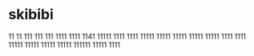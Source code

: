 # skibibi
11
11
111
111
111
1111
1111
1141
11111
1111
1111
11111
11111
11111
11111
11111
1111
1111
11111
11111
11111
11111
111111
11111
1111
